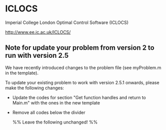 # ICLOCS
Imperial College London Optimal Control Software (ICLOCS)

http://www.ee.ic.ac.uk/ICLOCS/

## Note for update your problem from version 2 to run with version 2.5

We have recently introduced changes to the problem file (see myProblem.m in the template). 

To update your existing problem to work with version 2.5.1 onwards, please make the following changes:
* Update the codes for section "Get function handles and return to Main.m" with the ones in the new template
* Remove all codes below the divider

	%% Leave the following unchanged! %%
